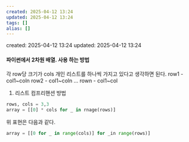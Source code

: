 ```yaml
---
created: 2025-04-12 13:24
updated: 2025-04-12 13:24
tags: []
alias: []
---
```


created: 2025-04-12 13:24
updated: 2025-04-12 13:24

#### 파이썬에서 2차원 배열. 사용 하는 방법

각 row당 크기가  cols 개인 리스트를 하나씩 가지고 있다고 생각하면 된다.
row1 - col1~coln
row2 - col1~coln
...
rown - col1~col


1. 리스트 컴프리핸션 방법

```python
rows, cols = 3,3
array = [[0] * cols for _ in rnage(rows)]
```

위 표현은 다음과 같다.

```python
array = [[0 for _ in range(cols)] for _in range(rows)]
```